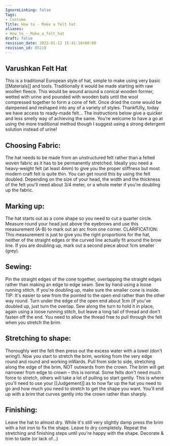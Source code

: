 ```yaml
---
IgnoreLinking: false
Tags:
- Costume
Title: How to - Make a felt hat
aliases:
- How_to_-_Make_a_felt_hat
draft: false
revision_date: 2022-01-12 15:41:18+00:00
revision_id: 85218
---
```


## Varushkan Felt Hat
This is a traditional European style of hat, simple to make using very basic [[Materials]] and tools. Traditionally it would be made starting with raw woollen fleece. This would be wound around a conical wooden former, wetted with urine and pounded with wooden bats until the wool compressed together to form a cone of felt. Once dried the cone would be dampened and reshaped into any of a variety of styles. ThankfUlly, today we have access to ready-made felt…
The instructions below give a quicker and less smelly way of achieving the same. You’re welcome to have a go at using the more traditional method though I suggest using a strong detergent solution instead of urine!
## Choosing Fabric:
The hat needs to be made from an unstructured felt rather than a felted woven fabric as it has to be permanently stretched. Ideally you need a heavy-weight felt (at least 4mm) to give you the proper stiffness but most modern craft felt is quite thin. You can get round this by using the felt doubled.
Depending on the size of your head, the width and the thickness of the felt you'll need about 3/4 meter, or a whole meter if you're doubling up the fabric.
## Marking up:
The hat starts out as a cone shape so you need to cut a quarter circle. Measure round your head just above the eyebrows and use this measurement (A-B) to mark out an arc from one corner. CLARIFICATION: This measurement is just to give you the right proportions for the hat, neither of the straight edges or the curved line actually fit around the brow line. If you are doubling up, mark out a second piece about 1cm smaller (grey).
## Sewing:
Pin the straight edges of the cone together, overlapping the straight edges rather than making an edge to edge seam. Sew by hand using a loose running stitch. If you're doubling up, make sure the smaller cone is inside. TIP: It's easier to sew from the pointed to the open end rather than the other way round.
Turn under the edge of the open end about 1cm (if you've doubled up, just turn the overlap. Sew along the turn to hold it in place, again using a loose running stitch, but leave a long tail of thread and don't fasten off the end. You need to allow the thread free to pull through the felt when you stretch the brim.
## Stretching to shape:
Thoroughly wet the felt then press out the excess water with a towel (don't wring!). 
Now you start to stretch the brim, working from the very edge round and round and working inWards. Pull from side to side, stretching along the edge of the brim, NOT outwards from the crown. The brim will get narrower from edge to crown – this is normal. 
Some felts don't need much force to stretch, others will take a lot of pulling so start gently. This is where you'll need to use your [[Judgement]] as to how far up the hat you need to go and how much you need to stretch to get the shape you want. You'll end up with a brim that curves gently into the crown rather than sharply.
## Finishing:
Leave the hat to almost dry. While it's still very slightly damp press the brim with a hot iron to fix the shape. Leave to dry completely.
Repeat the stretching and finishing steps until you're happy with the shape.
Decorate & trim to taste (or lack of…)